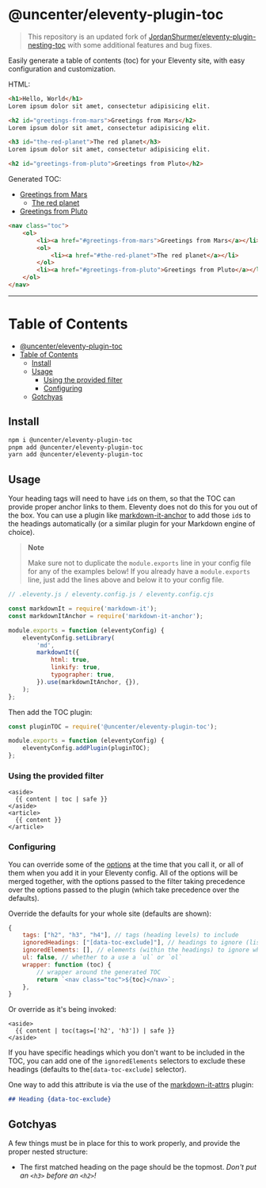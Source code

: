 # @uncenter/eleventy-plugin-toc

> This repository is an updated fork of [JordanShurmer/eleventy-plugin-nesting-toc](https://github.com/JordanShurmer/eleventy-plugin-nesting-toc) with some additional features and bug fixes.

Easily generate a table of contents (toc) for your Eleventy site, with easy configuration and customization.

HTML:

```html
<h1>Hello, World</h1>
Lorem ipsum dolor sit amet, consectetur adipisicing elit.

<h2 id="greetings-from-mars">Greetings from Mars</h2>
Lorem ipsum dolor sit amet, consectetur adipisicing elit.

<h3 id="the-red-planet">The red planet</h3>
Lorem ipsum dolor sit amet, consectetur adipisicing elit.

<h2 id="greetings-from-pluto">Greetings from Pluto</h2>
```

Generated TOC:

- [Greetings from Mars](#greetings-from-mars)
  - [The red planet](#the-red-planet)
- [Greetings from Pluto](#greetings-from-pluto)

```html
<nav class="toc">
	<ol>
		<li><a href="#greetings-from-mars">Greetings from Mars</a></li>
		<ol>
			<li><a href="#the-red-planet">The red planet</a></li>
		</ol>
		<li><a href="#greetings-from-pluto">Greetings from Pluto</a></li>
	</ol>
</nav>
```

<hr>

# Table of Contents

- [@uncenter/eleventy-plugin-toc](#uncentereleventy-plugin-toc)
- [Table of Contents](#table-of-contents)
  - [Install](#install)
  - [Usage](#usage)
    - [Using the provided filter](#using-the-provided-filter)
    - [Configuring](#configuring)
  - [Gotchyas](#gotchyas)

## Install

```sh
npm i @uncenter/eleventy-plugin-toc
pnpm add @uncenter/eleventy-plugin-toc
yarn add @uncenter/eleventy-plugin-toc
```

## Usage

Your heading tags will need to have `id`s on them, so that the TOC can provide proper anchor links to them. Eleventy does not do this for you out of the box. You can use a plugin like [markdown-it-anchor](https://www.npmjs.com/package/markdown-it-anchor) to add those `id`s to the headings automatically (or a similar plugin for your Markdown engine of choice).

> **Note**
>
> Make sure not to duplicate the `module.exports` line in your config file for any of the examples below! If you already have a `module.exports` line, just add the lines above and below it to your config file.

```js
// .eleventy.js / eleventy.config.js / eleventy.config.cjs

const markdownIt = require('markdown-it');
const markdownItAnchor = require('markdown-it-anchor');

module.exports = function (eleventyConfig) {
	eleventyConfig.setLibrary(
		'md',
		markdownIt({
			html: true,
			linkify: true,
			typographer: true,
		}).use(markdownItAnchor, {}),
	);
};
```

Then add the TOC plugin:

```js
const pluginTOC = require('@uncenter/eleventy-plugin-toc');

module.exports = function (eleventyConfig) {
	eleventyConfig.addPlugin(pluginTOC);
};
```

### Using the provided filter

```twig
<aside>
  {{ content | toc | safe }}
</aside>
<article>
  {{ content }}
</article>
```

### Configuring

You can override some of the [options](#options) at the time that you call it, or all of them when you add it in your Eleventy config.
All of the options will be merged together, with the options passed to the filter taking precedence over the options passed to the plugin (which take precedence over the defaults).

Override the defaults for your whole site (defaults are shown):

```js
{
    tags: ["h2", "h3", "h4"], // tags (heading levels) to include
    ignoredHeadings: ["[data-toc-exclude]"], // headings to ignore (list of selectors)
    ignoredElements: [], // elements (within the headings) to ignore when generating the TOC (list of selectors)
    ul: false, // whether to a use a `ul` or `ol`
    wrapper: function (toc) {
        // wrapper around the generated TOC
        return `<nav class="toc">${toc}</nav>`;
    },
}
```

Or override as it's being invoked:

```twig
<aside>
  {{ content | toc(tags=['h2', 'h3']) | safe }}
</aside>
```

If you have specific headings which you don't want to be included in the TOC, you can add one of the `ignoredElements` selectors to exclude these headings (defaults to the`[data-toc-exclude]` selector).

One way to add this attribute is via the use of the [markdown-it-attrs](https://www.npmjs.com/package/markdown-it-attrs) plugin:

```md
## Heading {data-toc-exclude}
```

## Gotchyas

A few things must be in place for this to work properly, and provide the proper nested structure:

- The first matched heading on the page should be the topmost. _Don't put an `<h3>` before an `<h2>`!_
